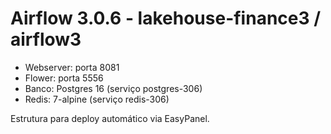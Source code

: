 # Airflow 3.0.6 - lakehouse-finance3 / airflow3

- Webserver: porta 8081
- Flower: porta 5556
- Banco: Postgres 16 (serviço postgres-306)
- Redis: 7-alpine (serviço redis-306)

Estrutura para deploy automático via EasyPanel.

